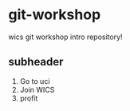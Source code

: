 # git-workshop
wics git workshop intro repository!

## subheader

1. Go to uci
2. Join WICS
3. profit